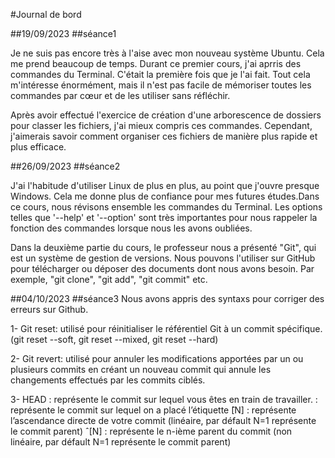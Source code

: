 #Journal de bord

##19/09/2023
##séance1

Je ne suis pas encore très à l'aise avec mon nouveau système Ubuntu. Cela me prend beaucoup de temps. Durant ce premier cours, j'ai aprris des commandes du Terminal. C'était la première fois que je l'ai fait. Tout cela m'intéresse énormément, mais il n'est pas facile de mémoriser toutes les commandes par cœur et de les utiliser sans réfléchir. 

Après avoir effectué l'exercice de création d'une arborescence de dossiers pour classer les fichiers, j'ai mieux compris ces commandes. Cependant, j'aimerais savoir comment organiser ces fichiers de manière plus rapide et plus efficace.


##26/09/2023
##séance2

J'ai l'habitude d'utiliser Linux de plus en plus, au point que j'ouvre presque Windows. Cela me donne plus de confiance pour mes futures études.Dans ce cours, nous
révisons ensemble les commandes du Terminal. Les options telles que '--help' et '--option' sont très importantes pour nous rappeler la fonction des commandes lorsque
nous les avons oubliées. 

Dans la deuxième partie du cours, le professeur nous a présenté "Git", qui est un système de gestion de versions. Nous pouvons l'utiliser sur
GitHub pour télécharger ou déposer des documents dont nous avons besoin. Par exemple, "git clone", "git add", "git commit" etc.

##04/10/2023
##séance3
Nous avons appris des syntaxs pour corriger des erreurs sur Github. 

1- Git reset: utilisé pour réinitialiser le référentiel Git à un commit spécifique. (git reset --soft, git reset --mixed, git reset --hard) 

2- Git revert: utilisé pour annuler les modifications apportées par un ou plusieurs commits en créant un nouveau commit qui annule les changements effectués par les commits ciblés. 

3- HEAD : représente le commit sur lequel vous êtes en train de travailler. 
<tag> : représente le commit sur lequel on a placé l’étiquette
 ̃[N] : représente l’ascendance directe de votre commit (linéaire, par défault N=1 représente le commit parent)
ˆ[N] : représente le n-ième parent du commit (non linéaire, par défault N=1 représente le commit parent)
